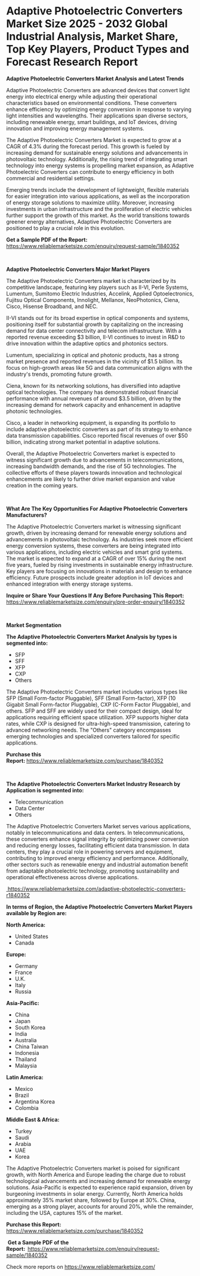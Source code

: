 <p><h1>Adaptive Photoelectric Converters Market Size 2025 - 2032 Global Industrial Analysis, Market Share, Top Key Players, Product Types and Forecast Research Report</h1></p><p><strong>Adaptive Photoelectric Converters Market Analysis and Latest Trends</strong></p>
<p><p>Adaptive Photoelectric Converters are advanced devices that convert light energy into electrical energy while adjusting their operational characteristics based on environmental conditions. These converters enhance efficiency by optimizing energy conversion in response to varying light intensities and wavelengths. Their applications span diverse sectors, including renewable energy, smart buildings, and IoT devices, driving innovation and improving energy management systems.</p><p>The Adaptive Photoelectric Converters Market is expected to grow at a CAGR of 4.3% during the forecast period. This growth is fueled by increasing demand for sustainable energy solutions and advancements in photovoltaic technology. Additionally, the rising trend of integrating smart technology into energy systems is propelling market expansion, as Adaptive Photoelectric Converters can contribute to energy efficiency in both commercial and residential settings.</p><p>Emerging trends include the development of lightweight, flexible materials for easier integration into various applications, as well as the incorporation of energy storage solutions to maximize utility. Moreover, increasing investments in urban infrastructure and the proliferation of electric vehicles further support the growth of this market. As the world transitions towards greener energy alternatives, Adaptive Photoelectric Converters are positioned to play a crucial role in this evolution.</p></p>
<p><strong>Get a Sample PDF of the Report:&nbsp;</strong> <a href="https://www.reliablemarketsize.com/enquiry/request-sample/1840352?utm_campaign=2212&utm_medium=2&utm_source=Github&utm_content=ia&utm_term=13022025&utm_id=adaptive-photoelectric-converters">https://www.reliablemarketsize.com/enquiry/request-sample/1840352</a></p>
<p>&nbsp;</p>
<p><strong>Adaptive Photoelectric Converters Major Market Players</strong></p>
<p><p>The Adaptive Photoelectric Converters market is characterized by its competitive landscape, featuring key players such as II-VI, Perle Systems, Lumentum, Sumitomo Electric Industries, Accelink, Applied Optoelectronics, Fujitsu Optical Components, Innolight, Mellanox, NeoPhotonics, Ciena, Cisco, Hisense Broadband, and NEC. </p><p>II-VI stands out for its broad expertise in optical components and systems, positioning itself for substantial growth by capitalizing on the increasing demand for data center connectivity and telecom infrastructure. With a reported revenue exceeding $3 billion, II-VI continues to invest in R&D to drive innovation within the adaptive optics and photonics sectors.</p><p>Lumentum, specializing in optical and photonic products, has a strong market presence and reported revenues in the vicinity of $1.5 billion. Its focus on high-growth areas like 5G and data communication aligns with the industry's trends, promoting future growth.</p><p>Ciena, known for its networking solutions, has diversified into adaptive optical technologies. The company has demonstrated robust financial performance with annual revenues of around $3.5 billion, driven by the increasing demand for network capacity and enhancement in adaptive photonic technologies.</p><p>Cisco, a leader in networking equipment, is expanding its portfolio to include adaptive photoelectric converters as part of its strategy to enhance data transmission capabilities. Cisco reported fiscal revenues of over $50 billion, indicating strong market potential in adaptive solutions.</p><p>Overall, the Adaptive Photoelectric Converters market is expected to witness significant growth due to advancements in telecommunications, increasing bandwidth demands, and the rise of 5G technologies. The collective efforts of these players towards innovation and technological enhancements are likely to further drive market expansion and value creation in the coming years.</p></p>
<p>&nbsp;</p>
<p><strong>What Are The Key Opportunities For Adaptive Photoelectric Converters Manufacturers?</strong></p>
<p><p>The Adaptive Photoelectric Converters market is witnessing significant growth, driven by increasing demand for renewable energy solutions and advancements in photovoltaic technology. As industries seek more efficient energy conversion systems, these converters are being integrated into various applications, including electric vehicles and smart grid systems. The market is expected to expand at a CAGR of over 15% during the next five years, fueled by rising investments in sustainable energy infrastructure. Key players are focusing on innovations in materials and design to enhance efficiency. Future prospects include greater adoption in IoT devices and enhanced integration with energy storage systems.</p></p>
<p><strong>Inquire or Share Your Questions If Any Before Purchasing This Report:</strong> <a href="https://www.reliablemarketsize.com/enquiry/pre-order-enquiry/1840352?utm_campaign=2212&utm_medium=2&utm_source=Github&utm_content=ia&utm_term=13022025&utm_id=adaptive-photoelectric-converters">https://www.reliablemarketsize.com/enquiry/pre-order-enquiry/1840352</a></p>
<p>&nbsp;</p>
<p><strong>Market Segmentation</strong></p>
<p><strong>The Adaptive Photoelectric Converters Market Analysis by types is segmented into:</strong></p>
<p><ul><li>SFP</li><li>SFF</li><li>XFP</li><li>CXP</li><li>Others</li></ul></p>
<p><p>The Adaptive Photoelectric Converters market includes various types like SFP (Small Form-factor Pluggable), SFF (Small Form-factor), XFP (10 Gigabit Small Form-factor Pluggable), CXP (C-Form Factor Pluggable), and others. SFP and SFF are widely used for their compact design, ideal for applications requiring efficient space utilization. XFP supports higher data rates, while CXP is designed for ultra-high-speed transmission, catering to advanced networking needs. The "Others" category encompasses emerging technologies and specialized converters tailored for specific applications.</p></p>
<p><strong>Purchase this Report:&nbsp;</strong><a href="https://www.reliablemarketsize.com/purchase/1840352?utm_campaign=2212&utm_medium=2&utm_source=Github&utm_content=ia&utm_term=13022025&utm_id=adaptive-photoelectric-converters">https://www.reliablemarketsize.com/purchase/1840352</a></p>
<p>&nbsp;</p>
<p><strong>The Adaptive Photoelectric Converters Market Industry Research by Application is segmented into:</strong></p>
<p><ul><li>Telecommunication</li><li>Data Center</li><li>Others</li></ul></p>
<p><p>The Adaptive Photoelectric Converters Market serves various applications, notably in telecommunications and data centers. In telecommunications, these converters enhance signal integrity by optimizing power conversion and reducing energy losses, facilitating efficient data transmission. In data centers, they play a crucial role in powering servers and equipment, contributing to improved energy efficiency and performance. Additionally, other sectors such as renewable energy and industrial automation benefit from adaptable photoelectric technology, promoting sustainability and operational effectiveness across diverse applications.</p></p>
<p><a href="https://www.reliablemarketsize.com/adaptive-photoelectric-converters-r1840352?utm_campaign=2212&utm_medium=2&utm_source=Github&utm_content=ia&utm_term=13022025&utm_id=adaptive-photoelectric-converters">&nbsp;https://www.reliablemarketsize.com/adaptive-photoelectric-converters-r1840352</a></p>
<p><strong>In terms of Region, the Adaptive Photoelectric Converters Market Players available by Region are:</strong></p>
<p>
    <p> <strong> North America: </strong>
        <ul>
            <li>United States</li>
            <li>Canada</li>
        </ul>
        </p> 
    <p> <strong> Europe: </strong>
        <ul>
            <li>Germany</li>
            <li>France</li>
            <li>U.K.</li>
            <li>Italy</li>
            <li>Russia</li>
        </ul>
        </p> 
    <p> <strong> Asia-Pacific: </strong>
        <ul>
            <li>China</li>
            <li>Japan</li>
            <li>South Korea</li>
            <li>India</li>
            <li>Australia</li>
            <li>China Taiwan</li>
            <li>Indonesia</li>
            <li>Thailand</li>
            <li>Malaysia</li>
        </ul>
        </p> 
    <p> <strong> Latin America: </strong>
        <ul>
            <li>Mexico</li>
            <li>Brazil</li>
            <li>Argentina Korea</li>
            <li>Colombia</li>
        </ul>
        </p> 
    <p> <strong> Middle East & Africa: </strong>
        <ul>
            <li>Turkey</li>
            <li>Saudi</li>
            <li>Arabia</li>
            <li>UAE</li>
            <li>Korea</li>
        </ul>
    </p>
    </p>
<p><p>The Adaptive Photoelectric Converters market is poised for significant growth, with North America and Europe leading the charge due to robust technological advancements and increasing demand for renewable energy solutions. Asia-Pacific is expected to experience rapid expansion, driven by burgeoning investments in solar energy. Currently, North America holds approximately 35% market share, followed by Europe at 30%. China, emerging as a strong player, accounts for around 20%, while the remainder, including the USA, captures 15% of the market.</p></p>
<p><strong>Purchase this Report: </strong><a href="https://www.reliablemarketsize.com/purchase/1840352?utm_campaign=2212&utm_medium=2&utm_source=Github&utm_content=ia&utm_term=13022025&utm_id=adaptive-photoelectric-converters">https://www.reliablemarketsize.com/purchase/1840352</a></p>
<p>&nbsp;<strong>Get a Sample PDF of the Report:&nbsp;&nbsp;</strong><a href="https://www.reliablemarketsize.com/enquiry/request-sample/1840352?utm_campaign=2212&utm_medium=2&utm_source=Github&utm_content=ia&utm_term=13022025&utm_id=adaptive-photoelectric-converters">https://www.reliablemarketsize.com/enquiry/request-sample/1840352</a></p>
<p><strong></strong></p>
<p>Check more reports on <a href="https://www.reliablemarketsize.com/?utm_campaign=2212&utm_medium=2&utm_source=Github&utm_content=ia&utm_term=13022025&utm_id=adaptive-photoelectric-converters">https://www.reliablemarketsize.com/</a></p>